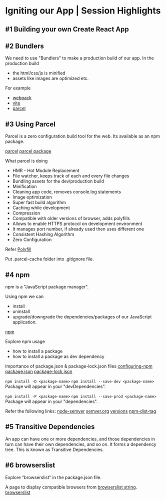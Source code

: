 # Igniting our App | Session Highlights

## #1 Building your own Create React App

## #2 Bundlers

We need to use "Bundlers" to make a production build of our app.
In the production build
- the html/css/js is minified
- assets like images are optimized
etc.

For example
- [webpack](https://webpack.js.org/)
- [vite](https://vitejs.dev/)
- [parcel](https://parceljs.org/)

## #3 Using Parcel

Parcel is a zero configuration build tool for the web.
Its available as an npm package.

[parcel](https://parceljs.org/)
[parcel package](https://www.npmjs.com/package/parcel)

What parcel is doing
- HMR - Hot Module Replacement
- File watcher, keeps track of each and every file changes
- Bundling assets for the dev/production build
- Minification
- Cleaning app code, removes console.log statements
- Image optimization
- Super fast build algorithm
- Caching while development
- Compression
- Compatible with older versions of browser, adds polyfills
- Allows to enable HTTPS protocol on development environment
- It manages port number, if already used then uses different one
- Consistent Hashing Algorithm
- Zero Configuration

Refer
[Polyfill](https://developer.mozilla.org/en-US/docs/Glossary/Polyfill)

Put .parcel-cache folder into .gitignore file.

## #4 npm

npm is a "JavaScript package manager".

Using npm we can
- install
- uninstall
- upgrade/downgrade
the dependencies/packages of our JavaScript application.

[npm](https://www.npmjs.com/)

Explore npm usage
- how to install a package
- how to install a package as dev dependency

Importance of package.json & package-lock.json files
[configuring-npm](https://docs.npmjs.com/cli/v9/configuring-npm)
[package.json](https://docs.npmjs.com/cli/v9/configuring-npm/package-json)
[package-lock.json](https://docs.npmjs.com/cli/v9/configuring-npm/package-lock-json)

`npm install -D <package-name>`
`npm install --save-dev <package-name>`
Package will appear in your "devDependencies".

`npm install -P <package-name>`
`npm install --save-prod <package-name>`
Package will appear in your "dependencies".

Refer the following links:
[node-semver](https://github.com/npm/node-semver)
[semver.org](https://semver.org/)
[versions](https://github.com/npm/node-semver#versions)
[npm-dist-tag](https://docs.npmjs.com/cli/v9/commands/npm-dist-tag)

## #5 Transitive Dependencies

An app can have one or more dependencies,
and those dependencies in turn can have their own dependencies,
and so on. It forms a dependency tree.
This is known as Transitive Dependencies.

## #6 browserslist

Explore "browserslist" in the package.json file.

A page to display compatible browsers from [browserslist string](https://github.com/browserslist/browserslist).
[browserslist](https://browserslist.dev/?q=bGFzdCAyIHZlcnNpb25z)

